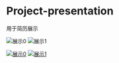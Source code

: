 # Project-presentation

用于简历展示

![展示0](https://img.z4a.net/images/2025/04/09/0.gif)
![展示1](https://img.z4a.net/images/2025/04/09/1.gif)

[![展示0](https://img.z4a.net/images/2025/04/09/0.gif)](https://img.z4a.net/image/%E5%B1%95%E7%A4%BA0.TO3pz)
[![展示1](https://img.z4a.net/images/2025/04/09/1.gif)](https://img.z4a.net/image/%E5%B1%95%E7%A4%BA1.TOMCO)
